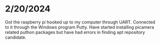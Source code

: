 # 2/20/2024
Got the raspberry pi hooked up to my computer through UART. Connected to it through the Windows program Putty. Have started installing picamera related puthon packages but have had errors in finding apt repository candidate. 